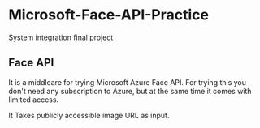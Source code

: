 # Microsoft-Face-API-Practice
System integration final project

## Face API
It is a middleare for trying Microsoft Azure Face API. For trying this you don't need any subscription to Azure, but at the same time it comes with limited access.

It Takes publicly accessible image URL as input.
